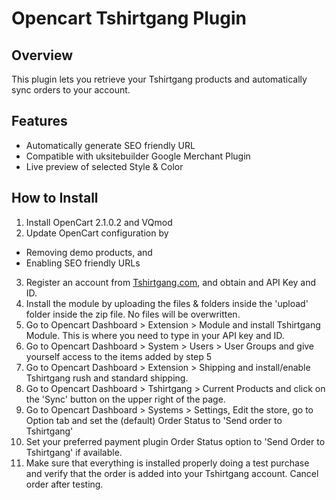 # Opencart Tshirtgang Plugin

## Overview

This plugin lets you retrieve your Tshirtgang products and automatically sync orders to your account.

## Features
- Automatically generate SEO friendly URL
- Compatible with uksitebuilder Google Merchant Plugin
- Live preview of selected Style & Color

## How to Install

1. Install OpenCart 2.1.0.2 and VQmod
2. Update OpenCart configuration by 
  - Removing demo products, and 
  - Enabling SEO friendly URLs
3. Register an account from [Tshirtgang.com](www.tshirtgang.com), and obtain and API Key and ID.
4. Install the module by uploading the files & folders inside the 'upload' folder inside the zip file. No files will be overwritten.
5. Go to Opencart Dashboard > Extension > Module and install Tshirtgang Module. This is where you need to type in your API key and ID.
6. Go to Opencart Dashboard > System > Users > User Groups and give yourself access to the items added by step 5
7. Go to Opencart Dashboard > Extension > Shipping and install/enable Tshirtgang rush and standard shipping.
8. Go to Opencart Dashboard > Tshirtgang > Current Products and click on the 'Sync' button on the upper right of the page. 
9. Go to Opencart Dashboard > Systems > Settings, Edit the store, go to Option tab and set the (default) Order Status to 'Send order to Tshirtgang'
10. Set your preferred payment plugin Order Status option to 'Send Order to Tshirtgang' if available.
11. Make sure that everything is installed properly doing a test purchase and verify that the order is added into your Tshirtgang account. Cancel order after testing.
